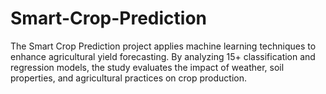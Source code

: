 # Smart-Crop-Prediction
The Smart Crop Prediction project applies machine learning techniques to enhance agricultural yield forecasting. By analyzing 15+ classification and regression models, the study evaluates the impact of weather, soil properties, and agricultural practices on crop production.
